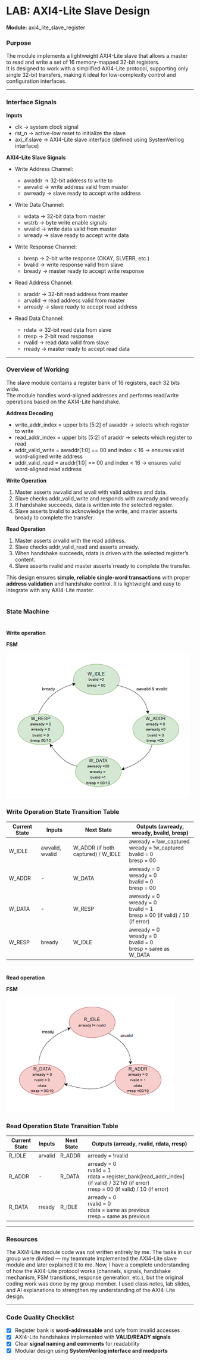 # LAB: AXI4-Lite Slave Design

**Module:** axi4_lite_slave_register

### Purpose
The module implements a lightweight AXI4-Lite slave that allows a master to read and write a set of 16 memory-mapped 32-bit registers.  
It is designed to work with a simplified AXI4-Lite protocol, supporting only single 32-bit transfers, making it ideal for low-complexity control and configuration interfaces.

---

### Interface Signals

**Inputs**

- clk → system clock signal  
- rst_n → active-low reset to initialize the slave  
- axi_if.slave → AXI4-Lite slave interface (defined using SystemVerilog interface)

**AXI4-Lite Slave Signals**

- Write Address Channel:  
  - awaddr → 32-bit address to write to  
  - awvalid → write address valid from master  
  - awready → slave ready to accept write address  

- Write Data Channel:  
  - wdata → 32-bit data from master  
  - wstrb → byte write enable signals  
  - wvalid → write data valid from master  
  - wready → slave ready to accept write data  

- Write Response Channel:  
  - bresp → 2-bit write response (OKAY, SLVERR, etc.)  
  - bvalid → write response valid from slave  
  - bready → master ready to accept write response  

- Read Address Channel:  
  - araddr → 32-bit read address from master  
  - arvalid → read address valid from master  
  - arready → slave ready to accept read address  

- Read Data Channel:  
  - rdata → 32-bit read data from slave  
  - rresp → 2-bit read response  
  - rvalid → read data valid from slave  
  - rready → master ready to accept read data  

---

### Overview of Working

The slave module contains a register bank of 16 registers, each 32 bits wide.  
The module handles word-aligned addresses and performs read/write operations based on the AXI4-Lite handshake.

**Address Decoding**

- write_addr_index = upper bits [5:2] of awaddr → selects which register to write  
- read_addr_index = upper bits [5:2] of araddr → selects which register to read  
- addr_valid_write = awaddr[1:0] == 00 and index < 16 → ensures valid word-aligned write address  
- addr_valid_read = araddr[1:0] == 00 and index < 16 → ensures valid word-aligned read address  

**Write Operation**

1. Master asserts awvalid and wvali with valid address and data.  
2. Slave checks addr_valid_write and responds with awready and wready.  
3. If handshake succeeds, data is written into the selected register.  
4. Slave asserts bvalid to acknowledge the write, and master asserts bready to complete the transfer.  

**Read Operation**

1. Master asserts arvalid with the read address.  
2. Slave checks addr_valid_read and asserts arready.  
3. When handshake succeeds, rdata is driven with the selected register’s content.  
4. Slave asserts rvalid and master asserts`rready to complete the transfer.  

This design ensures **simple, reliable single-word transactions** with proper **address validation** and handshake control. It is lightweight and easy to integrate with any AXI4-Lite master.
#
### State Machine
#
**Write operation**

**FSM**

![](FSM(WO).png)

### Write Operation State Transition Table

| Current State | Inputs          | Next State                     | Outputs (awready, wready, bvalid, bresp)                      |
|---------------|----------------|--------------------------------|----------------------------------------------------------------|
| W_IDLE        | awvalid, wvalid | W_ADDR (if both captured) / W_IDLE | awready = !aw_captured<br>wready = !w_captured<br>bvalid = 0<br>bresp = 00 |
| W_ADDR        | -              | W_DATA                         | awready = 0<br>wready = 0<br>bvalid = 0<br>bresp = 00        |
| W_DATA        | -              | W_RESP                         | awready = 0<br>wready = 0<br>bvalid = 1<br>bresp = 00 (if valid) / 10 (if error) |
| W_RESP        | bready         | W_IDLE                         | awready = 0<br>wready = 0<br>bvalid = 0<br>bresp = same as W_DATA |

#

**Read operation**

**FSM**

![](FSM(R0).png)

### Read Operation State Transition Table

| Current State | Inputs   | Next State | Outputs (arready, rvalid, rdata, rresp) |
|---------------|----------|------------|-----------------------------------------|
| R_IDLE        | arvalid  | R_ADDR     | arready = !rvalid                        |
| R_ADDR        | -        | R_DATA     | arready = 0<br>rvalid = 1<br>rdata = register_bank[read_addr_index] (if valid) / 32'h0 (if error)<br>rresp = 00 (if valid) / 10 (if error) |
| R_DATA        | rready   | R_IDLE     | arready = 0<br>rvalid = 0<br>rdata = same as previous<br>rresp = same as previous |

---

### Resources

  The AXI4-Lite module code was not written entirely by me. The tasks in our group were divided — my teammate implemented the AXI4-Lite slave module and later explained it to me. Now, I have a complete understanding of how the AXI4-Lite protocol works (channels, signals, handshake mechanism, FSM transitions, response generation, etc.), but the original coding work was done by my group member. I used class notes,  lab slides, and AI explanations to strengthen my understanding of the AXI4-Lite design.

---

### Code Quality Checklist

- [x] Register bank is **word-addressable** and safe from invalid accesses  
- [x] AXI4-Lite handshakes implemented with **VALID/READY signals**   
- [x] Clear **signal naming and comments** for readability  
- [x] Modular design using **SystemVerilog interface and modports**  
